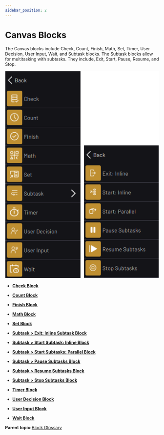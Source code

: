 ```yaml
---
sidebar_position: 2
---
```


# Canvas Blocks

The Canvas blocks include Check, Count, Finish, Math, Set, Timer, User Decision, User Input, Wait, and Subtask blocks. The Subtask blocks allow for multitasking with subtasks. They include, Exit, Start, Pause, Resume, and Stop.

![](../Images/TaskCanvasBlockGlossary/Canvas-Menu.png)

-   **[Check Block](../TaskCanvasBlockGlossary/Canvas-Check.md)**  

-   **[Count Block](../TaskCanvasBlockGlossary/Canvas-Count.md)**  

-   **[Finish Block](../TaskCanvasBlockGlossary/Canvas-Finish.md)**  

-   **[Math Block](../TaskCanvasBlockGlossary/Canvas-Math.md)**  

-   **[Set Block](../TaskCanvasBlockGlossary/Canvas-Set.md)**  

-   **[Subtask \> Exit: Inline Subtask Block](../TaskCanvasBlockGlossary/Canvas-ExitSubtask.md)**  

-   **[Subtask \> Start Subtask: Inline Block](../TaskCanvasBlockGlossary/Canvas-StartSubtaskInline.md)**  

-   **[Subtask \> Start Subtasks: Parallel Block](../TaskCanvasBlockGlossary/Canvas-StartSubtaskParallel.md)**  

-   **[Subtask \> Pause Subtasks Block](../TaskCanvasBlockGlossary/Canvas-PauseSubtask.md)**  

-   **[Subtask \> Resume Subtasks Block](../TaskCanvasBlockGlossary/Canvas-ResumeSubtask.md)**  

-   **[Subtask \> Stop Subtasks Block](../TaskCanvasBlockGlossary/Canvas-StopSubtask.md)**  

-   **[Timer Block](../TaskCanvasBlockGlossary/Canvas-Timer.md)**  

-   **[User Decision Block](../TaskCanvasBlockGlossary/Canvas-UserDecision.md)**  

-   **[User Input Block](../TaskCanvasBlockGlossary/Canvas-UserInput.md)**  

-   **[Wait Block](../TaskCanvasBlockGlossary/Canvas-Wait.md)**  


**Parent topic:**[Block Glossary](../TaskCanvasBlockGlossary/BlockGlossaryOverview.md)

